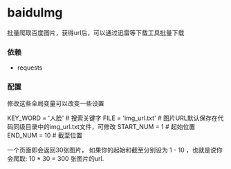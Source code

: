# baiduImg
批量爬取百度图片，获得url后，可以通过迅雷等下载工具批量下载

### 依赖
- requests

### 配置
修改这些全局变量可以改变一些设置

KEY_WORD = '人脸' # 搜索关键字
FILE = 'img_url.txt' # 图片URL默认保存在代码同级目录中的img_url.txt文件，可修改
START_NUM = 1 # 起始位置
END_NUM = 10 # 截至位置

一个页面即会返回30张图片， 如果你的起始和截至分别设为 1 - 10 ，也就是说你会爬取: 10 * 30 = 300 张图片的url.
